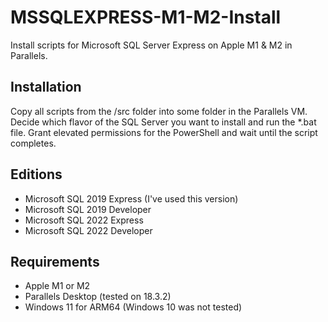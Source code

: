 # MSSQLEXPRESS-M1-M2-Install
Install scripts for Microsoft SQL Server Express on Apple M1 & M2 in Parallels.

## Installation
Copy all scripts from the /src folder into some folder in the Parallels VM. Decide which flavor of the SQL Server you want to install and run the *.bat file. Grant elevated permissions for the PowerShell and wait until the script completes. 

## Editions
- Microsoft SQL 2019 Express (I've used this version)
- Microsoft SQL 2019 Developer
- Microsoft SQL 2022 Express
- Microsoft SQL 2022 Developer

## Requirements
- Apple M1 or M2
- Parallels Desktop (tested on 18.3.2)
- Windows 11 for ARM64 (Windows 10 was not tested)
